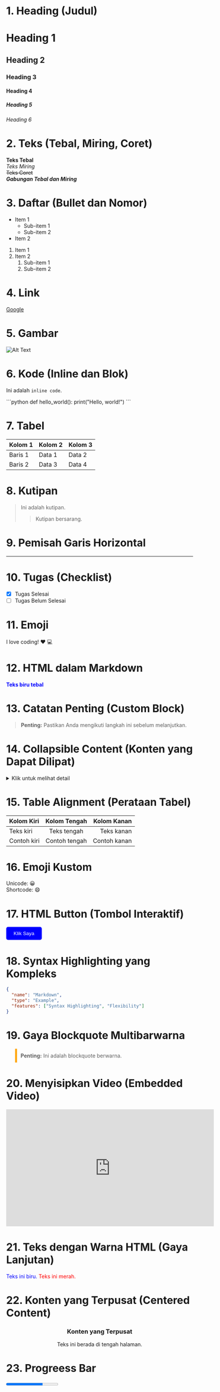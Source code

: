 # 1. Heading (Judul)
# Heading 1
## Heading 2
### Heading 3
#### Heading 4
##### Heading 5
###### Heading 6

# 2. Teks (Tebal, Miring, Coret)
**Teks Tebal**  
*Teks Miring*  
~~Teks Coret~~  
**_Gabungan Tebal dan Miring_**

# 3. Daftar (Bullet dan Nomor)
- Item 1
  - Sub-item 1
  - Sub-item 2
- Item 2

1. Item 1
2. Item 2
   1. Sub-item 1
   2. Sub-item 2

# 4. Link
[Google](https://www.google.com)

# 5. Gambar
![Alt Text](https://via.placeholder.com/150)

# 6. Kode (Inline dan Blok)
Ini adalah `inline code`.

\`\`\`python
def hello_world():
    print("Hello, world!")
\`\`\`

# 7. Tabel
| Kolom 1 | Kolom 2 | Kolom 3 |
|---------|---------|---------|
| Baris 1 | Data 1  | Data 2  |
| Baris 2 | Data 3  | Data 4  |

# 8. Kutipan
> Ini adalah kutipan.
>> Kutipan bersarang.

# 9. Pemisah Garis Horizontal
---

# 10. Tugas (Checklist)
- [x] Tugas Selesai
- [ ] Tugas Belum Selesai

# 11. Emoji
I love coding! :heart: :computer:

# 12. HTML dalam Markdown

<div style="color: blue; font-weight: bold;">Teks biru tebal</div>

# 13. Catatan Penting (Custom Block)
> **Penting:** Pastikan Anda mengikuti langkah ini sebelum melanjutkan.

# 14. Collapsible Content (Konten yang Dapat Dilipat)

<details>
  <summary>Klik untuk melihat detail</summary>
  Ini adalah konten tersembunyi.
</details>

# 15. Table Alignment (Perataan Tabel)
| Kolom Kiri    | Kolom Tengah    | Kolom Kanan    |
|:--------------|:---------------:|---------------:|
| Teks kiri     | Teks tengah     | Teks kanan     |
| Contoh kiri   | Contoh tengah   | Contoh kanan   |

# 16. Emoji Kustom
Unicode: 😀  
Shortcode: :smile:  

# 17. HTML Button (Tombol Interaktif)
<button style="background-color:blue;color:white;padding:10px 20px;border:none;border-radius:5px;">
  Klik Saya
</button>

# 18. Syntax Highlighting yang **Kompleks**
```json
{
  "name": "Markdown",
  "type": "Example",
  "features": ["Syntax Highlighting", "Flexibility"]
}
```

# 19. Gaya Blockquote Multibarwarna
<blockquote style="border-left: 5px solid orange; padding: 10px;">
  <strong>Penting:</strong> Ini adalah blockquote berwarna.
</blockquote>

# 20. Menyisipkan Video (Embedded Video)
<iframe width="560" height="315" src="https://www.youtube.com/embed/dQw4w9WgXcQ" 
frameborder="0" allow="autoplay; encrypted-media" allowfullscreen></iframe>

# 21. Teks dengan Warna HTML (Gaya Lanjutan)
<span style="color:blue;">Teks ini biru.</span>
<span style="color:red;">Teks ini merah.</span>

# 22. Konten yang Terpusat (Centered Content)
<div style="text-align: center;">
  <h3>Konten yang Terpusat</h3>
  <p>Teks ini berada di tengah halaman.</p>
</div>

# 23. Progreess Bar
<progress value="70" max="100"></progress>


